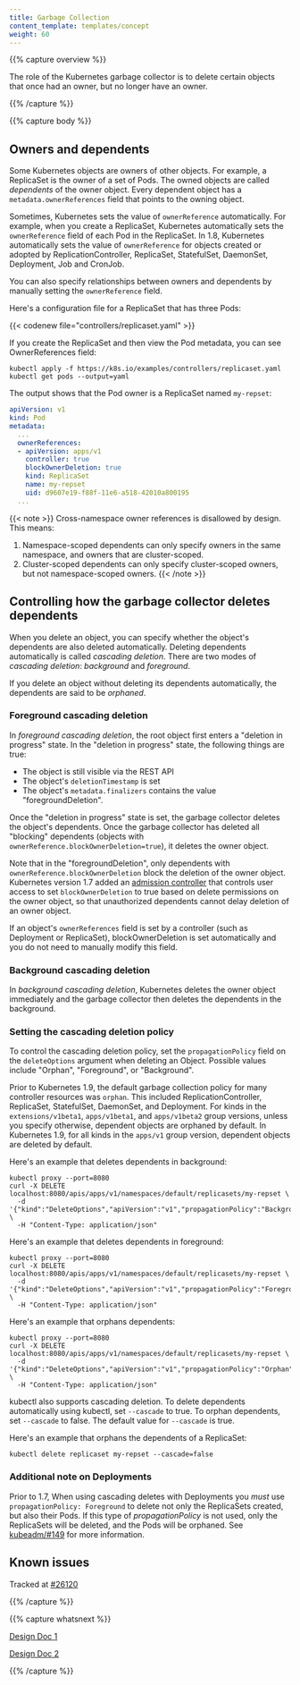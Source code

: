 ```yaml
---
title: Garbage Collection
content_template: templates/concept
weight: 60
---
```


{{% capture overview %}}

The role of the Kubernetes garbage collector is to delete certain objects
that once had an owner, but no longer have an owner.

{{% /capture %}}


{{% capture body %}}

## Owners and dependents

Some Kubernetes objects are owners of other objects. For example, a ReplicaSet
is the owner of a set of Pods. The owned objects are called *dependents* of the
owner object. Every dependent object has a `metadata.ownerReferences` field that
points to the owning object.

Sometimes, Kubernetes sets the value of `ownerReference` automatically. For
example, when you create a ReplicaSet, Kubernetes automatically sets the
`ownerReference` field of each Pod in the ReplicaSet. In 1.8, Kubernetes
automatically sets the value of `ownerReference` for objects created or adopted
by ReplicationController, ReplicaSet, StatefulSet, DaemonSet, Deployment, Job
and CronJob.

You can also specify relationships between owners and dependents by manually
setting the `ownerReference` field.

Here's a configuration file for a ReplicaSet that has three Pods:

{{< codenew file="controllers/replicaset.yaml" >}}

If you create the ReplicaSet and then view the Pod metadata, you can see
OwnerReferences field:

```shell
kubectl apply -f https://k8s.io/examples/controllers/replicaset.yaml
kubectl get pods --output=yaml
```

The output shows that the Pod owner is a ReplicaSet named `my-repset`:

```yaml
apiVersion: v1
kind: Pod
metadata:
  ...
  ownerReferences:
  - apiVersion: apps/v1
    controller: true
    blockOwnerDeletion: true
    kind: ReplicaSet
    name: my-repset
    uid: d9607e19-f88f-11e6-a518-42010a800195
  ...
```

{{< note >}}
Cross-namespace owner references is disallowed by design. This means: 
1) Namespace-scoped dependents can only specify owners in the same namespace,
and owners that are cluster-scoped.
2) Cluster-scoped dependents can only specify cluster-scoped owners, but not
namespace-scoped owners.
{{< /note >}}

## Controlling how the garbage collector deletes dependents

When you delete an object, you can specify whether the object's dependents are
also deleted automatically. Deleting dependents automatically is called *cascading
deletion*.  There are two modes of *cascading deletion*: *background* and *foreground*.

If you delete an object without deleting its dependents
automatically, the dependents are said to be *orphaned*.

### Foreground cascading deletion

In *foreground cascading deletion*, the root object first
enters a "deletion in progress" state. In the "deletion in progress" state,
the following things are true:

 * The object is still visible via the REST API
 * The object's `deletionTimestamp` is set
 * The object's `metadata.finalizers` contains the value "foregroundDeletion".

Once the "deletion in progress" state is set, the garbage
collector deletes the object's dependents. Once the garbage collector has deleted all
"blocking" dependents (objects with `ownerReference.blockOwnerDeletion=true`), it deletes
the owner object.

Note that in the "foregroundDeletion", only dependents with
`ownerReference.blockOwnerDeletion` block the deletion of the owner object.
Kubernetes version 1.7 added an [admission controller](/docs/reference/access-authn-authz/admission-controllers/#ownerreferencespermissionenforcement) that controls user access to set
`blockOwnerDeletion` to true based on delete permissions on the owner object, so that
unauthorized dependents cannot delay deletion of an owner object.

If an object's `ownerReferences` field is set by a controller (such as Deployment or ReplicaSet),
blockOwnerDeletion is set automatically and you do not need to manually modify this field.

### Background cascading deletion

In *background cascading deletion*, Kubernetes deletes the owner object
immediately and the garbage collector then deletes the dependents in
the background.

### Setting the cascading deletion policy

To control the cascading deletion policy, set the `propagationPolicy`
field on the `deleteOptions` argument when deleting an Object. Possible values include "Orphan",
"Foreground", or "Background".

Prior to Kubernetes 1.9, the default garbage collection policy for many controller resources was `orphan`.
This included ReplicationController, ReplicaSet, StatefulSet, DaemonSet, and
Deployment. For kinds in the `extensions/v1beta1`, `apps/v1beta1`, and `apps/v1beta2` group versions, unless you 
specify otherwise, dependent objects are orphaned by default. In Kubernetes 1.9, for all kinds in the `apps/v1` 
group version, dependent objects are deleted by default.

Here's an example that deletes dependents in background:

```shell
kubectl proxy --port=8080
curl -X DELETE localhost:8080/apis/apps/v1/namespaces/default/replicasets/my-repset \
  -d '{"kind":"DeleteOptions","apiVersion":"v1","propagationPolicy":"Background"}' \
  -H "Content-Type: application/json"
```

Here's an example that deletes dependents in foreground:

```shell
kubectl proxy --port=8080
curl -X DELETE localhost:8080/apis/apps/v1/namespaces/default/replicasets/my-repset \
  -d '{"kind":"DeleteOptions","apiVersion":"v1","propagationPolicy":"Foreground"}' \
  -H "Content-Type: application/json"
```

Here's an example that orphans dependents:

```shell
kubectl proxy --port=8080
curl -X DELETE localhost:8080/apis/apps/v1/namespaces/default/replicasets/my-repset \
  -d '{"kind":"DeleteOptions","apiVersion":"v1","propagationPolicy":"Orphan"}' \
  -H "Content-Type: application/json"
```

kubectl also supports cascading deletion.
To delete dependents automatically using kubectl, set `--cascade` to true.  To
orphan dependents, set `--cascade` to false. The default value for `--cascade`
is true.

Here's an example that orphans the dependents of a ReplicaSet:

```shell
kubectl delete replicaset my-repset --cascade=false
```

### Additional note on Deployments

Prior to 1.7, When using cascading deletes with Deployments you *must* use `propagationPolicy: Foreground`
to delete not only the ReplicaSets created, but also their Pods. If this type of _propagationPolicy_
is not used, only the ReplicaSets will be deleted, and the Pods will be orphaned.
See [kubeadm/#149](https://github.com/kubernetes/kubeadm/issues/149#issuecomment-284766613) for more information.

## Known issues

Tracked at [#26120](https://github.com/kubernetes/kubernetes/issues/26120)

{{% /capture %}}


{{% capture whatsnext %}}

[Design Doc 1](https://git.k8s.io/community/contributors/design-proposals/api-machinery/garbage-collection.md)

[Design Doc 2](https://git.k8s.io/community/contributors/design-proposals/api-machinery/synchronous-garbage-collection.md)

{{% /capture %}}




